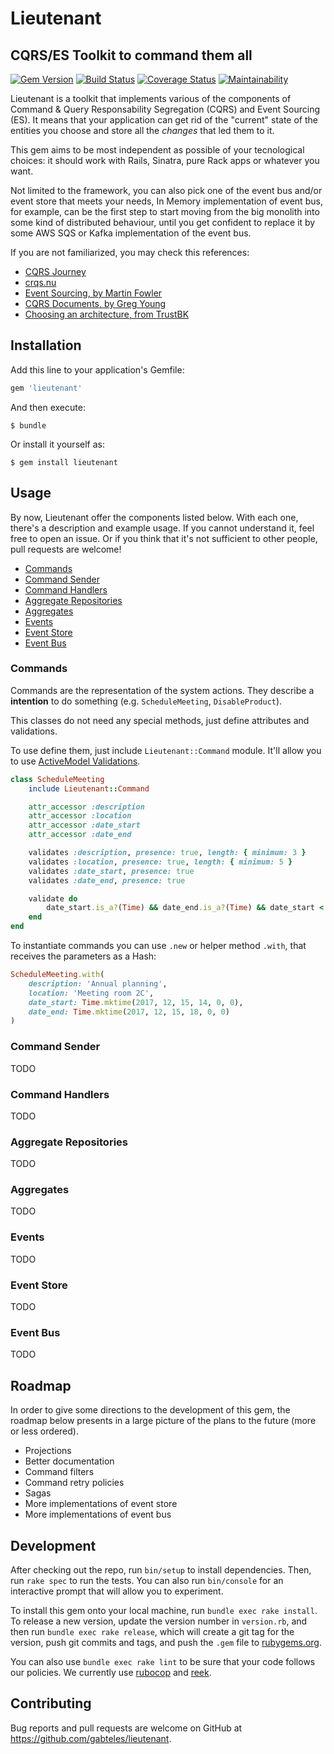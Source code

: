# **Lieutenant**

## **CQRS/ES Toolkit to command them all**

[![Gem Version](https://badge.fury.io/rb/lieutenant.svg)](https://badge.fury.io/rb/lieutenant)
[![Build Status](https://travis-ci.org/gabteles/lieutenant.svg?branch=master)](https://travis-ci.org/gabteles/lieutenant)
[![Coverage Status](https://coveralls.io/repos/github/gabteles/lieutenant/badge.svg?branch=master)](https://coveralls.io/github/gabteles/lieutenant?branch=master)
[![Maintainability](https://api.codeclimate.com/v1/badges/c96a6dd822547e657829/maintainability)](https://codeclimate.com/github/gabteles/lieutenant/maintainability)


Lieutenant is a toolkit that implements various of the components of Command & Query Responsability Segregation (CQRS) and Event Sourcing (ES). It means that your application can get rid of the "current" state of the entities you choose and store all the *changes* that led them to it.

This gem aims to be most independent as possible of your tecnological choices: it should work with Rails, Sinatra, pure Rack apps or whatever you want.

Not limited to the framework, you can also pick one of the event bus and/or event store that meets your needs, In Memory implementation of event bus, for example, can be the first step to start moving from the big monolith into some kind of distributed behaviour, until you get confident to replace it by some AWS SQS or Kafka implementation of the event bus.

If you are not familiarized, you may check this references:

- [CQRS Journey](https://msdn.microsoft.com/en-us/library/jj554200.aspx)
- [crqs.nu](http://cqrs.nu/)
- [Event Sourcing, by Martin Fowler](https://martinfowler.com/eaaDev/EventSourcing.html)
- [CQRS Documents, by Greg Young](https://cqrs.files.wordpress.com/2010/11/cqrs_documents.pdf)
- [Choosing an architecture, from TrustBK](https://blog.trustbk.com/choosing-an-architecture-85750e1e5a03)

## Installation

Add this line to your application's Gemfile:

```ruby
gem 'lieutenant'
```

And then execute:

    $ bundle

Or install it yourself as:

    $ gem install lieutenant

## Usage

By now, Lieutenant offer the components listed below. With each one, there's a description and example usage. If you cannot understand it, feel free to open an issue. Or if you think that it's not sufficient to other people, pull requests are welcome!

- [Commands](#commands)
- [Command Sender](#command-sender)
- [Command Handlers](#command-handlers)
- [Aggregate Repositories](#aggregate-repositories)
- [Aggregates](#aggregates)
- [Events](#events)
- [Event Store](#event-store)
- [Event Bus](#event-bus)

### Commands

Commands are the representation of the system actions. They describe a **intention** to do something (e.g. `ScheduleMeeting`, `DisableProduct`).

This classes do not need any special methods, just define attributes and validations.

To use define them, just include `Lieutenant::Command` module. It'll allow you to use [ActiveModel Validations](http://guides.rubyonrails.org/active_record_validations.html).

```ruby
class ScheduleMeeting
    include Lieutenant::Command

    attr_accessor :description
    attr_accessor :location
    attr_accessor :date_start
    attr_accessor :date_end

    validates :description, presence: true, length: { minimum: 3 }
    validates :location, presence: true, length: { minimum: 5 }
    validates :date_start, presence: true
    validates :date_end, presence: true

    validate do
        date_start.is_a?(Time) && date_end.is_a?(Time) && date_start < date_end
    end
end
```

To instantiate commands you can use `.new` or helper method `.with`, that receives the parameters as a Hash:

```ruby
ScheduleMeeting.with(
    description: 'Annual planning',
    location: 'Meeting room 2C',
    date_start: Time.mktime(2017, 12, 15, 14, 0, 0),
    date_end: Time.mktime(2017, 12, 15, 18, 0, 0)
)
```

### Command Sender

TODO


### Command Handlers

TODO


### Aggregate Repositories

TODO


### Aggregates

TODO


### Events

TODO


### Event Store

TODO


### Event Bus

TODO


## Roadmap

In order to give some directions to the development of this gem, the roadmap below presents in a large picture of the plans to the future (more or less ordered).

- Projections
- Better documentation
- Command filters
- Command retry policies
- Sagas
- More implementations of event store
- More implementations of event bus

## Development

After checking out the repo, run `bin/setup` to install dependencies. Then, run `rake spec` to run the tests. You can also run `bin/console` for an interactive prompt that will allow you to experiment.

To install this gem onto your local machine, run `bundle exec rake install`. To release a new version, update the version number in `version.rb`, and then run `bundle exec rake release`, which will create a git tag for the version, push git commits and tags, and push the `.gem` file to [rubygems.org](https://rubygems.org).

You can also use `bundle exec rake lint` to be sure that your code follows our policies. We currently use [rubocop](https://github.com/bbatsov/rubocop) and [reek](https://github.com/troessner/reek).

## Contributing

Bug reports and pull requests are welcome on GitHub at https://github.com/gabteles/lieutenant.
